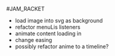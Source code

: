 #JAM_RACKET

* load image into svg as background
* refactor menuLis listeners
* animate content loading in
* change easing
* possibly refactor anime to a timeline?